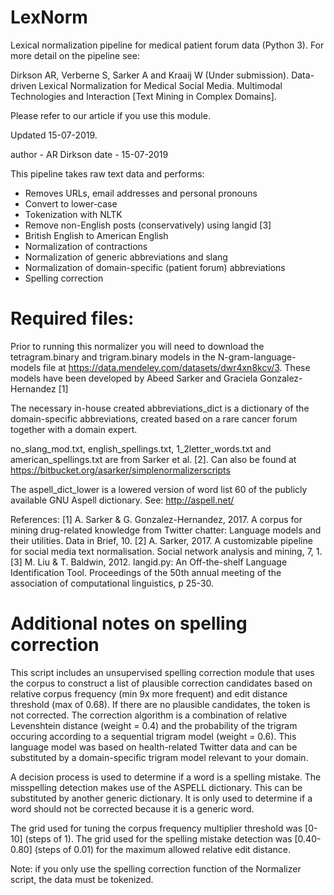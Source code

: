 # LexNorm

Lexical normalization pipeline for medical patient forum data (Python 3). For more detail on the pipeline see: 

Dirkson AR, Verberne S, Sarker A and Kraaij W (Under submission). Data-driven Lexical Normalization for Medical Social Media. Multimodal Technologies and Interaction [Text Mining in Complex Domains].

Please refer to our article if you use this module.

Updated 15-07-2019. 

author - AR Dirkson 
date - 15-07-2019

This pipeline takes raw text data and performs: 
- Removes URLs, email addresses and personal pronouns
- Convert to lower-case
- Tokenization with NLTK 
- Remove non-English posts (conservatively) using langid [3]
- British English to American English 
- Normalization of contractions
- Normalization of generic abbreviations and slang 
- Normalization of domain-specific (patient forum) abbreviations 
- Spelling correction 

# Required files: 
Prior to running this normalizer you will need to download the tetragram.binary and trigram.binary models in the N-gram-language-models file at https://data.mendeley.com/datasets/dwr4xn8kcv/3. These models have been developed by Abeed Sarker and Graciela Gonzalez- Hernandez [1]

The necessary in-house created abbreviations_dict is a dictionary of the domain-specific abbreviations, created based on a rare cancer forum together with a domain expert.

no_slang_mod.txt, english_spellings.txt, 1_2letter_words.txt and american_spellings.txt are from Sarker et al. [2]. Can also be found at https://bitbucket.org/asarker/simplenormalizerscripts

The aspell_dict_lower is a lowered version of word list 60 of the publicly available GNU Aspell dictionary. See: http://aspell.net/

References: 
[1] A. Sarker & G. Gonzalez-Hernandez, 2017. A corpus for mining drug-related knowledge from Twitter chatter: Language models and their utilities. Data in Brief, 10.
[2] A. Sarker, 2017. A customizable pipeline for social media text normalisation. Social network analysis and mining, 7, 1.
[3] M. Liu & T. Baldwin, 2012. langid.py: An Off-the-shelf Language Identification Tool. Proceedings of the 50th annual meeting of the association of computational linguistics, p 25-30.

# Additional notes on spelling correction 

This script includes an unsupervised spelling correction module that uses the corpus to construct a list of plausible correction candidates based on relative corpus frequency (min 9x more frequent) and edit distance threshold (max of 0.68). If there are no plausible candidates, the token is not corrected.  The correction algorithm is a combination of relative Levenshtein distance (weight = 0.4) and the probability of the trigram occuring according to a sequential trigram model (weight = 0.6). This language model was based on health-related Twitter data and can be substituted by a domain-specific trigram model relevant to your domain. 

A decision process is used to determine if a word is a spelling mistake. The misspelling detection makes use of the ASPELL dictionary. This can be substituted by another generic dictionary. It is only used to determine if a word should not be corrected because it is a generic word.

The grid used for tuning the corpus frequency multiplier threshold was [0-10] (steps of 1). 
The grid used for the spelling mistake detection was [0.40-0.80] (steps of 0.01) for the maximum allowed relative edit distance. 

Note: if you only use the spelling correction function of the Normalizer script, the data must be tokenized.
